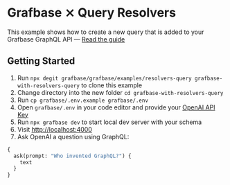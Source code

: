 # Grafbase ⨯ Query Resolvers

This example shows how to create a new query that is added to your Grafbase GraphQL API &mdash; [Read the guide](https://grafbase.com/guides/working-with-query-resolvers-and-openai)

## Getting Started

1. Run `npx degit grafbase/grafbase/examples/resolvers-query grafbase-with-resolvers-query` to clone this example
2. Change directory into the new folder `cd grafbase-with-resolvers-query`
3. Run `cp grafbase/.env.example grafbase/.env`
4. Open `grafbase/.env` in your code editor and provide your [OpenAI API Key](https://openai.com/)
5. Run `npx grafbase dev` to start local dev server with your schema
6. Visit [http://localhost:4000](http://localhost:4000)
7. Ask OpenAI a question using GraphQL:

```graphql
{
  ask(prompt: "Who invented GraphQL?") {
    text
  }
}
```
